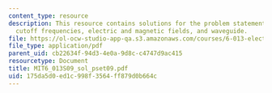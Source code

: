 ```yaml
---
content_type: resource
description: This resource contains solutions for the problem statements related to
  cutoff frequencies, electric and magnetic fields, and waveguide.
file: https://ol-ocw-studio-app-qa.s3.amazonaws.com/courses/6-013-electromagnetics-and-applications-spring-2009/175da5d0ed1c998f3564ff879d0b664c_MIT6_013S09_sol_pset09.pdf
file_type: application/pdf
parent_uid: cb22634f-94d3-4e0a-9d8c-c4747d9ac415
resourcetype: Document
title: MIT6_013S09_sol_pset09.pdf
uid: 175da5d0-ed1c-998f-3564-ff879d0b664c
---
```

